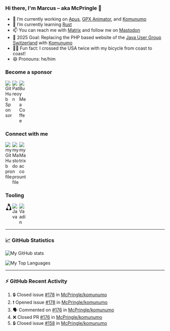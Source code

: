 ### Hi there, I'm Marcus – aka McPringle 👋

- 🔭 I’m currently working on [Apus](https://github.com/McPringle/apus), [GPX Animator](https://github.com/gpx-animator/gpx-animator), and [Komunumo](https://github.com/McPringle/komunumo)
- 🌱 I’m currently learning [Rust](https://www.rust-lang.org/)
- 📫 You can reach me with [Matrix](https://matrix.to/#/@mcpringle:matrix.org) and follow me on [Mastodon](https://fosstodon.org/@McPringle)
- 🥅 2025 Goal: Replacing the PHP based website of the [Java User Group Switzerland](https://www.jug.ch/) with [Komunumo](https://komunumo.org/)
- 🚴‍♂️ Fun fact: I crossed the USA twice with my bicycle from coast to coast!
- 😄 Pronouns: he/him


### Become a sponsor

[<img align="left" alt="GitHub Sponsor" title="GitHub Sponsor" width="22px" src="https://cdn.jsdelivr.net/npm/simple-icons@v3/icons/github.svg" />](https://github.com/sponsors/McPringle)
[<img align="left" alt="Patreon" title="Patreon" width="22px" src="https://cdn.jsdelivr.net/npm/simple-icons@v3/icons/patreon.svg" />](https://www.patreon.com/mcpringle)
[<img align="left" alt="Buy Me a Coffee" title="Buy Me a Coffee" width="22px" src="https://cdn.jsdelivr.net/npm/simple-icons@v3/icons/buymeacoffee.svg" />](https://www.buymeacoffee.com/McPringle)
<br clear="all"/>

### Connect with me

[<img align="left" alt="my GitHub profile" title="my GitHub profile" width="22px" src="https://cdn.jsdelivr.net/npm/simple-icons@v3/icons/github.svg" />][github]
[<img align="left" alt="my Mastodon profile" title="my Mastodon profile" width="22px" src="https://cdn.jsdelivr.net/npm/simple-icons@v3/icons/mastodon.svg" />][mastodon]
[<img align="left" alt="my Matrix account" title="my Matrix account" width="22px" src="https://cdn.jsdelivr.net/npm/simple-icons@v3/icons/matrix.svg" />][matrix]
<br clear="all"/>

### Tooling

[<img align="left" alt="Linux" title="Linux" width="22px" src="https://github.com/devicons/devicon/raw/master/icons/linux/linux-plain.svg" />][linux]
[<img align="left" alt="Java" title="Java" width="22px" src="https://www.svgrepo.com/show/106553/java.svg" />][java]
[<img align="left" alt="Vaadin" title="Vaadin" width="22px" src="https://seekicon.com/free-icon-download/vaadin_1.svg" />][vaadin]
<br clear="all"/>

---

### 📈 GitHub Statistics

![My GitHub stats](https://github-readme-stats.vercel.app/api?username=McPringle&count_private=true&show_icons=true)

![My Top Languages](https://github-readme-stats.vercel.app/api/top-langs/?username=McPringle&langs_count=5)

---

### ⚡ GitHub Recent Activity

<!--START_SECTION:activity-->
1. 🔒 Closed issue [#178](https://github.com/McPringle/komunumo/issues/178) in [McPringle/komunumo](https://github.com/McPringle/komunumo)
2. ❗ Opened issue [#178](https://github.com/McPringle/komunumo/issues/178) in [McPringle/komunumo](https://github.com/McPringle/komunumo)
3. 🗣 Commented on [#176](https://github.com/McPringle/komunumo/pull/176#issuecomment-3012113960) in [McPringle/komunumo](https://github.com/McPringle/komunumo)
4. ❌ Closed PR [#176](https://github.com/McPringle/komunumo/pull/176) in [McPringle/komunumo](https://github.com/McPringle/komunumo)
5. 🔒 Closed issue [#158](https://github.com/McPringle/komunumo/issues/158) in [McPringle/komunumo](https://github.com/McPringle/komunumo)
<!--END_SECTION:activity-->

[github]: https://github.com/McPringle/
[mastodon]: https://fosstodon.org/@McPringle
[matrix]: https://matrix.to/#/@mcpringle:matrix.org
[linux]: https://en.wikipedia.org/wiki/Linux
[java]: https://en.wikipedia.org/wiki/Java_(programming_language)
[vaadin]: https://en.wikipedia.org/wiki/Vaadin
